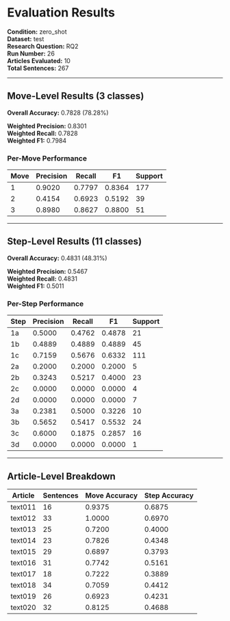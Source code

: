 # Evaluation Results

**Condition:** zero_shot  
**Dataset:** test  
**Research Question:** RQ2  
**Run Number:** 26  
**Articles Evaluated:** 10  
**Total Sentences:** 267  

---

## Move-Level Results (3 classes)

**Overall Accuracy:** 0.7828 (78.28%)  

**Weighted Precision:** 0.8301  
**Weighted Recall:** 0.7828  
**Weighted F1:** 0.7984  

### Per-Move Performance

| Move | Precision | Recall | F1 | Support |
|------|-----------|--------|----|---------|
| 1 | 0.9020 | 0.7797 | 0.8364 | 177 |
| 2 | 0.4154 | 0.6923 | 0.5192 | 39 |
| 3 | 0.8980 | 0.8627 | 0.8800 | 51 |

---

## Step-Level Results (11 classes)

**Overall Accuracy:** 0.4831 (48.31%)  

**Weighted Precision:** 0.5467  
**Weighted Recall:** 0.4831  
**Weighted F1:** 0.5011  

### Per-Step Performance

| Step | Precision | Recall | F1 | Support |
|------|-----------|--------|----|---------|
| 1a | 0.5000 | 0.4762 | 0.4878 | 21 |
| 1b | 0.4889 | 0.4889 | 0.4889 | 45 |
| 1c | 0.7159 | 0.5676 | 0.6332 | 111 |
| 2a | 0.2000 | 0.2000 | 0.2000 | 5 |
| 2b | 0.3243 | 0.5217 | 0.4000 | 23 |
| 2c | 0.0000 | 0.0000 | 0.0000 | 4 |
| 2d | 0.0000 | 0.0000 | 0.0000 | 7 |
| 3a | 0.2381 | 0.5000 | 0.3226 | 10 |
| 3b | 0.5652 | 0.5417 | 0.5532 | 24 |
| 3c | 0.6000 | 0.1875 | 0.2857 | 16 |
| 3d | 0.0000 | 0.0000 | 0.0000 | 1 |

---

## Article-Level Breakdown

| Article | Sentences | Move Accuracy | Step Accuracy |
|---------|-----------|---------------|---------------|
| text011 | 16 | 0.9375 | 0.6875 |
| text012 | 33 | 1.0000 | 0.6970 |
| text013 | 25 | 0.7200 | 0.4000 |
| text014 | 23 | 0.7826 | 0.4348 |
| text015 | 29 | 0.6897 | 0.3793 |
| text016 | 31 | 0.7742 | 0.5161 |
| text017 | 18 | 0.7222 | 0.3889 |
| text018 | 34 | 0.7059 | 0.4412 |
| text019 | 26 | 0.6923 | 0.4231 |
| text020 | 32 | 0.8125 | 0.4688 |
